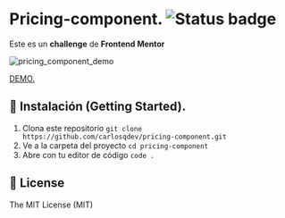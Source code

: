 # Pricing-component. ![Status badge](https://img.shields.io/badge/Status-Finished-blue)

Este es un **challenge** de **Frontend Mentor**

![pricing_component_demo](https://recordit.co/Ce17QH9Haa.gif)

[DEMO.](https://carlosqdev.github.io/pricing-component/)

## 🚀 Instalación (Getting Started).
1. Clona este repositorio `git clone https://github.com/carlosqdev/pricing-component.git`
2. Ve a la carpeta del proyecto `cd pricing-component`
3. Abre con tu editor de código `code .`

## 🧾 License
The MIT License (MIT)

